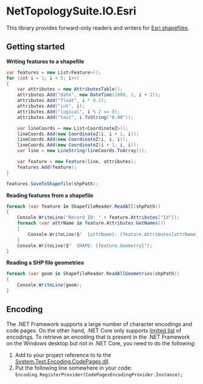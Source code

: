 ﻿# NetTopologySuite.IO.Esri

This library provides forward-only readers and writers for [Esri shapefiles](https://support.esri.com/en/white-paper/279). 

## Getting started
  
**Writing features to a shapefile**

```c#
var features = new List<Feature>();
for (int i = 1; i < 5; i++)
{
    var attributes = new AttributesTable();
    attributes.Add("date", new DateTime(2000, 1, i + 1));
    attributes.Add("float", i * 0.1);
    attributes.Add("int", i);
    attributes.Add("logical", i % 2 == 0);
    attributes.Add("text", i.ToString("0.00"));

    var lineCoords = new List<CoordinateZ>();
    lineCoords.Add(new CoordinateZ(i, i + 1, i));
    lineCoords.Add(new CoordinateZ(i, i, i));
    lineCoords.Add(new CoordinateZ(i + 1, i, i));
    var line = new LineString(lineCoords.ToArray());

    var feature = new Feature(line, attributes);
    features.Add(feature);
}

features.SaveToShapefile(shpPath);
```

**Reading features from a shapefile**

```c#
foreach (var feature in ShapefileReader.ReadAll(shpPath))
{
    Console.WriteLine("Record ID: " + feature.Attributes["Id"]);
    foreach (var attrName in feature.Attributes.GetNames())
    {
        Console.WriteLine($"  {attrName}: {feature.Attributes[attrName]}");
    }
    Console.WriteLine($"  SHAPE: {feature.Geometry}");
}
```  


**Reading a SHP file geometries**

```c#
foreach (var geom in ShapefileReader.ReadAllGeometries(shpPath))
{
    Console.WriteLine(geom);
}
```  

## Encoding

The .NET Framework supports a large number of character encodings and code pages. 
On the other hand, .NET Core only supports 
[limited list](https://docs.microsoft.com/en-us/dotnet/api/system.text.codepagesencodingprovider.instance#remarks) of encodings. 
To retrieve an encoding that is present in the .NET Framework on the Windows 
desktop but not in .NET Core, you need to do the following:  
1. Add to your project reference to to the [System.Text.Encoding.CodePages.dll](https://www.nuget.org/packages/System.Text.Encoding.CodePages/).
2. Put the following  line somewhere in your code:  
   `Encoding.RegisterProvider(CodePagesEncodingProvider.Instance);`